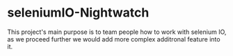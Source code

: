 # seleniumIO-Nightwatch
This project's main purpose is to team people how to work with selenium IO, as we proceed further we would add more complex additronal feature into it.
